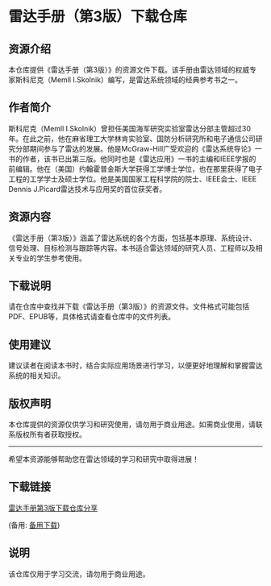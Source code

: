 # 雷达手册（第3版）下载仓库

## 资源介绍

本仓库提供《雷达手册（第3版）》的资源文件下载。该手册由雷达领域的权威专家斯科尼克（Memll I.Skolnik）编写，是雷达系统领域的经典参考书之一。

## 作者简介

斯科尼克（Memll I.Skolnik）曾担任美国海军研究实验室雷达分部主管超过30年。在此之前，他在麻省理工大学林肯实验室、国防分析研究所和电子通信公司研究分部期间参与了雷达的发展。他是McGraw-Hill广受欢迎的《雷达系统导论》一书的作者，该书已出第三版。他同时也是《雷达应用》一书的主编和IEEE学报的前编辑。他在（美国）约翰霍普金斯大学获得工学博士学位，也在那里获得了电子工程的工学学士及硕士学位。他是美国国家工程科学院的院士、IEEE会士、IEEE Dennis J.Picard雷达技术与应用奖的首位获奖者。

## 资源内容

《雷达手册（第3版）》涵盖了雷达系统的各个方面，包括基本原理、系统设计、信号处理、目标检测与跟踪等内容。本书适合雷达领域的研究人员、工程师以及相关专业的学生参考使用。

## 下载说明

请在仓库中查找并下载《雷达手册（第3版）》的资源文件。文件格式可能包括PDF、EPUB等，具体格式请查看仓库中的文件列表。

## 使用建议

建议读者在阅读本书时，结合实际应用场景进行学习，以便更好地理解和掌握雷达系统的相关知识。

## 版权声明

本仓库提供的资源仅供学习和研究使用，请勿用于商业用途。如需商业使用，请联系版权所有者获取授权。

---

希望本资源能够帮助您在雷达领域的学习和研究中取得进展！

## 下载链接
[雷达手册第3版下载仓库分享](https://pan.quark.cn/s/ad5a0647c247) 

(备用: [备用下载](https://pan.baidu.com/s/1PouGLQwgW63YuFJbuUduew?pwd=1234))

## 说明

该仓库仅用于学习交流，请勿用于商业用途。
